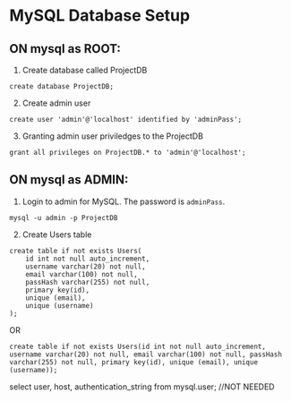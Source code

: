 # MySQL Database Setup

## ON mysql as ROOT:

1. Create database called ProjectDB
```
create database ProjectDB;
```

2. Create admin user
```
create user 'admin'@'localhost' identified by 'adminPass';
```

3. Granting admin user priviledges to the ProjectDB 
```
grant all privileges on ProjectDB.* to 'admin'@'localhost';
```

## ON mysql as ADMIN:
1. Login to admin for MySQL. The password is `adminPass`.  
```
mysql -u admin -p ProjectDB
```

2. Create Users table
```
create table if not exists Users(
    id int not null auto_increment,
    username varchar(20) not null,
    email varchar(100) not null,
    passHash varchar(255) not null,
    primary key(id),
    unique (email),
    unique (username)
);
```
OR

```
create table if not exists Users(id int not null auto_increment, username varchar(20) not null, email varchar(100) not null, passHash varchar(255) not null, primary key(id), unique (email), unique (username));
```

select user, host, authentication_string from mysql.user; //NOT NEEDED

